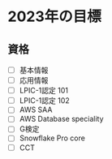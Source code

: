 # 2023年の目標

## 資格

- [ ] 基本情報
- [ ] 応用情報
- [ ] LPIC-1認定 101
- [ ] LPIC-1認定 102
- [ ] AWS SAA
- [ ] AWS Database speciality
- [ ] G検定
- [ ] Snowflake Pro core
- [ ] CCT